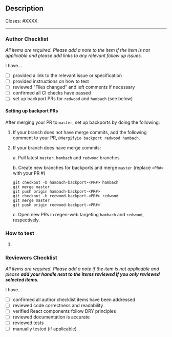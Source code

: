 ## Description

Closes: #XXXX

<!-- Add a description of the changes that this PR introduces and the files that
are the most critical to review. -->

---

### Author Checklist

_All items are required. Please add a note to the item if the item is not applicable and
please add links to any relevant follow up issues._

I have...

- [ ] provided a link to the relevant issue or specification
- [ ] provided instructions on how to test
- [ ] reviewed "Files changed" and left comments if necessary
- [ ] confirmed all CI checks have passed
- [ ] set up backport PRs for `redwood` and `hambach` (see below)

#### Setting up backport PRs

After merging your PR to `master`, set up backports by doing the following:

1. If your branch does not have merge commits, add the following comment to
   your PR, `@Mergifyio backport redwood hambach`.

2. If your branch does have merge commits:

    a. Pull latest `master`, `hambach` and `redwood` branches

    b. Create new branches for backports and merge `master` (replace `<PR#>` with your PR #)
    ```
    git checkout -b hambach-backport-<PR#> hambach
    git merge master
    git push origin hambach-backport-<PR#>
    git checkout -b redwood-backport-<PR#> redwood
    git merge master
    git push origin redwood-backport-<PR#>`
    ```

    c. Open new PRs in regen-web targeting `hambach` and `redwood`, respectively.
  

### How to test

1.

### Reviewers Checklist

_All items are required. Please add a note if the item is not applicable and please **add
your handle next to the items reviewed if you only reviewed selected items**._

I have...

- [ ] confirmed all author checklist items have been addressed
- [ ] reviewed code correctness and readability
- [ ] verified React components follow DRY principles
- [ ] reviewed documentation is accurate
- [ ] reviewed tests
- [ ] manually tested (if applicable)
